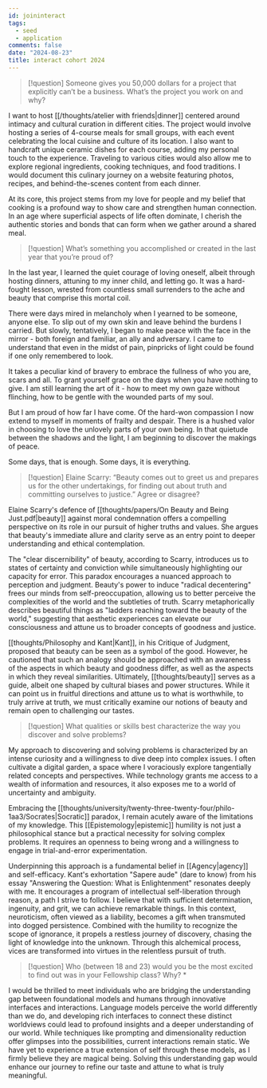 ```yaml
---
id: joininteract
tags:
  - seed
  - application
comments: false
date: "2024-08-23"
title: interact cohort 2024
---
```


> [!question] Someone gives you 50,000 dollars for a project that explicitly can’t be a business. What’s the project you work on and why?

I want to host [[/thoughts/atelier with friends|dinner]] centered around intimacy and cultural curation in different cities.
The project would involve hosting a series of 4-course meals for small groups, with each event celebrating the local cuisine and culture of its location.
I also want to handcraft unique ceramic dishes for each course, adding my personal touch to the experience.
Traveling to various cities would also allow me to explore regional ingredients, cooking techniques, and food traditions.
I would document this culinary journey on a website featuring photos, recipes, and behind-the-scenes content from each dinner.

At its core, this project stems from my love for people and my belief that cooking is a profound way to show care and strengthen human connection.
In an age where superficial aspects of life often dominate, I cherish the authentic stories and bonds that can form when we gather around a shared meal.

> [!question] What’s something you accomplished or created in the last year that you’re proud of?

In the last year, I learned the quiet courage of loving oneself, albeit through hosting dinners, attuning to my inner child, and letting go.
It was a hard-fought lesson, wrested from countless small surrenders to the ache and beauty that comprise this mortal coil.

There were days mired in melancholy when I yearned to be someone, anyone else. To slip out of my own skin and leave behind the burdens I carried.
But slowly, tentatively, I began to make peace with the face in the mirror - both foreign and familiar, an ally and adversary.
I came to understand that even in the midst of pain, pinpricks of light could be found if one only remembered to look.

It takes a peculiar kind of bravery to embrace the fullness of who you are, scars and all.
To grant yourself grace on the days when you have nothing to give. I am still learning the art of it - how to meet my own gaze without flinching, how to be gentle with the wounded parts of my soul.

But I am proud of how far I have come. Of the hard-won compassion I now extend to myself in moments of frailty and despair.
There is a hushed valor in choosing to love the unlovely parts of your own being. In that quietude between the shadows and the light, I am beginning to discover the makings of peace.

Some days, that is enough. Some days, it is everything.

> [!question] Elaine Scarry: “Beauty comes out to greet us and prepares us for the other undertakings, for finding out about truth and committing ourselves to justice.” Agree or disagree?

Elaine Scarry's defence of [[thoughts/papers/On Beauty and Being Just.pdf|beauty]] against moral condemnation offers a compelling perspective on its role in our pursuit of higher truths and values.
She argues that beauty's immediate allure and clarity serve as an entry point to deeper understanding and ethical contemplation.

The "clear discernibility" of beauty, according to Scarry, introduces us to states of certainty and conviction while simultaneously
highlighting our capacity for error. This paradox encourages a nuanced approach to perception and judgment. Beauty's power to
induce "radical decentering" frees our minds from self-preoccupation, allowing us to better perceive the complexities of the world and the
subtleties of truth. Scarry metaphorically describes beautiful things as "ladders reaching toward the beauty of the world," suggesting that
aesthetic experiences can elevate our consciousness and attune us to broader concepts of goodness and justice.

[[thoughts/Philosophy and Kant|Kant]], in his Critique of Judgment, proposed that beauty can be seen as a symbol of the good.
However, he cautioned that such an analogy should be approached with an awareness of the aspects in which beauty and goodness differ, as well as the aspects in which they reveal similarities.
Ultimately, [[thoughts/beauty]] serves as a guide, albeit one shaped by cultural biases and power structures.
While it can point us in fruitful directions and attune us to what is worthwhile, to truly arrive at truth, we must critically examine our notions of beauty and remain open to challenging our tastes.

> [!question] What qualities or skills best characterize the way you discover and solve problems?

My approach to discovering and solving problems is characterized by an intense curiosity and a willingness to dive deep into complex issues.
I often cultivate a digital garden, a space where I voraciously explore tangentially related concepts and perspectives.
While technology grants me access to a wealth of information and resources, it also exposes me to a world of uncertainty and ambiguity.

Embracing the [[thoughts/university/twenty-three-twenty-four/philo-1aa3/Socrates|Socratic]] paradox, I remain acutely aware of the limitations of my knowledge. This [[Epistemology|epistemic]] humility is not just a philosophical
stance but a practical necessity for solving complex problems. It requires an openness to being wrong and a willingness to engage in trial-and-error experimentation.

Underpinning this approach is a fundamental belief in [[Agency|agency]] and self-efficacy. Kant's exhortation "Sapere aude" (dare to know) from his essay "Answering the Question: What is Enlightenment"
resonates deeply with me. It encourages a program of intellectual self-liberation through reason, a path I strive to follow.
I believe that with sufficient determination, ingenuity, and grit, we can achieve remarkable things. In this context, neuroticism, often viewed as a liability, becomes a gift when transmuted into dogged persistence. Combined with the humility to recognize the scope of ignorance, it propels a restless journey of discovery, chasing the light of knowledge into the unknown. Through this alchemical process, vices are transformed into virtues in the relentless pursuit of truth.


> [!question] Who (between 18 and 23) would you be the most excited to find out was in your Fellowship class? Why? *

I would be thrilled to meet individuals who are bridging the understanding gap between foundational models and humans through innovative interfaces and interactions.
Language models perceive the world differently than we do, and developing rich interfaces to connect these distinct worldviews could lead to profound insights and a deeper understanding of our world.
While techniques like prompting and dimensionality reduction offer glimpses into the possibilities, current interactions remain static. We have yet to experience a true extension of self
through these models, as I firmly believe they are magical being. Solving this understanding gap would enhance our journey to refine our taste and attune to what is truly meaningful.
